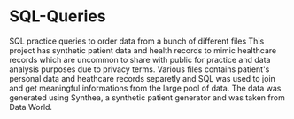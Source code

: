 # SQL-Queries
SQL practice queries to order data from a bunch of different files
This project has synthetic patient data and health records to mimic healthcare records which are uncommon to share with public for practice and data analysis purposes due to privacy terms.
Various files contains patient's personal data and heathcare records separetly and SQL was used to join and get meaningful informations from the large pool of data.
The data was generated using Synthea, a synthetic patient generator and was taken from Data World.
